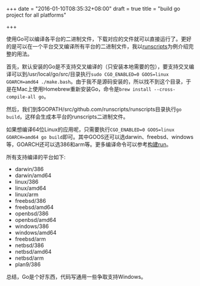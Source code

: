 +++
date = "2016-01-10T08:35:32+08:00"
draft = true
title = "build go project for all platforms"

+++



使用Go可以编译各平台的二进制文件，下载对应的文件就可以直接运行了。更好的是可以在一个平台交叉编译所有平台的二进制文件，我以[runscripts](https://github.com/runscripts/runscripts)为例介绍完整的用法。

首先，默认安装的Go是不支持交叉编译的（只安装本地需要的包），要支持交叉编译可以到/usr/local/go/src/目录执行`sudo CGO_ENABLED=0 GOOS=linux GOARCH=amd64 ./make.bash`。由于我不是源码安装的，所以找不到这个目录，于是在Mac上使用Homebrew重新安装Go，命令是`brew install --cross-compile-all go`。

然后，我们到$GOPATH/src/github.com/runscripts/runscripts目录执行`go build`，这样会生成本平台的runscripts二进制文件。

如果想编译64位Linux的应用呢，只需要执行`CGO_ENABLED=0 GOOS=linux GOARCH=amd64 go build`即可。其中GOOS还可以选darwin、freebsd、windows等，GOARCH还可以选386和arm等。更多编译命令可以参考[构建run](https://github.com/runscripts/runscripts/tree/master/build)。

所有支持编译的平台如下:

* darwin/386
* darwin/amd64
* linux/386
* linux/amd64
* linux/arm
* freebsd/386
* freebsd/amd64
* openbsd/386
* openbsd/amd64
* windows/386
* windows/amd64
* freebsd/arm
* netbsd/386
* netbsd/amd64
* netbsd/arm
* plan9/386


总结，Go是个好东西，代码写通用一些争取支持Windows。


